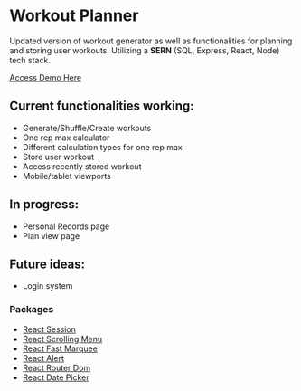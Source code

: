 # Workout Planner

Updated version of workout generator as well as functionalities for planning and storing user workouts. Utilizing a **SERN** (SQL, Express, React, Node) tech stack.

[Access Demo Here](https://workoutplannerdemo.ahljennetics.repl.co/)

## Current functionalities working:

-   Generate/Shuffle/Create workouts
-   One rep max calculator
-   Different calculation types for one rep max
-   Store user workout
-   Access recently stored workout
-   Mobile/tablet viewports

## In progress:

-   Personal Records page
-   Plan view page

## Future ideas:

-   Login system

### Packages

-   [React Session](https://github.com/grizzthedj/react-session)
-   [React Scrolling Menu](https://github.com/asmyshlyaev177/react-horizontal-scrolling-menu)
-   [React Fast Marquee](https://github.com/justin-chu/react-fast-marquee)
-   [React Alert](https://github.com/schiehll/react-alert)
-   [React Router Dom](https://github.com/remix-run/react-router)
-   [React Date Picker](https://www.npmjs.com/package/react-datepicker)
<!-- -   [React Google Login](https://github.com/anthonyjgrove/react-google-login) -->
